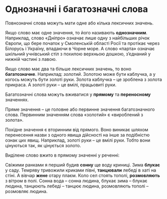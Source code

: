 # Однозначнi i багатозначнi слова

Повнозначнi слова можуть мати одне або кiлька лексичних значень.

Якщо слово має одне значення, то його називають **однозначним**.
Наприклад, слово «Днiпро» означає лише одну з найбiльших рiчок Європи, що бере початок у Смоленськiй областi Росiї та протiкає через Бiлорусь i Україну, впадаючи в Чорне море. А слово «парта» означає шкiльний учнiвський стiл з похилою верхньою дошкою, з’єднаний у нижнiй частинi з лавою.

<div class="space">Якщо слово має два та бiльше лексичних значень, то воно <b>багатозначне</b>. Наприклад: <i>золотий</i>. Золотою може бути каблучка, а у когось можуть бути золотi руки. Золота каблучка – це зроблена з золота прикраса. А золотi руки – це вмiлi, працьовитi руки.</div>

Багатозначнi слова можуть вживатися у **прямому** та **переносному** значеннях.

Пряме значення – це головне або первинне значення багатозначного
слова. Первинним значенням слова «золотий» є «вироблений з золота».

Похiдне значення є вторинним вiд прямого. Воно виникає шляхом
перенесення назви з одного явища дiйсностi на iнше за подiбнiстю ознак цих явищ. Наприклад, золотi руки – це вмiлi руки. Тобто вони цiнуються так, як цiнується золото.





<quiz correctLabel="correct" incorrectLabel="incorrect" checkLabel="check">
    <question text="">
        <p>Виділене слово вжито в прямому значенні у реченні:</p>
        <answer>Свiжими ранками я перший будив <b>сонну</b> ще воду криницi.</answer>
        <answer>Зима <b>блукає</b> у саду.</answer>
        <answer>Темряву тривожили криками півні, <b>танцювали</b> лебеді в хаті на стіні.</answer>
        <answer correct>А вівчар <b>жене</b> отару плаєм.</answer>
        <answer>Коло сел стоять тополi, <b>розмовляють</b> з вiтром в полi.</answer>
        <explanation>
    Сонна вода – сонна людина, блукає зима – блукає людина, танцюють лебеді – танцює людина, розмовляють тополі – розмовляє людина.
    </explanation>
    </question>
</quiz>
